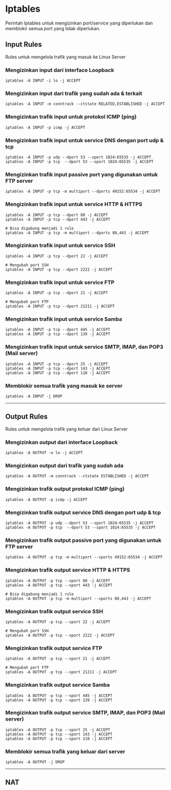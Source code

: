# Iptables
Perintah Iptables untuk mengizinkan port/service yang diperlukan dan memblokir semua port yang tidak diperlukan.
## Input Rules
Rules untuk mengelola trafik yang masuk ke Linux Server 

### Mengizinkan input dari interface Loopback

    iptables -A INPUT -i lo -j ACCEPT

### Mengizinkan input dari trafik yang sudah ada & terkait

    iptables -A INPUT -m conntrack --ctstate RELATED,ESTABLISHED -j ACCEPT

### Mengizinkan trafik input untuk protokol ICMP (ping)
    
    iptables -A INPUT -p icmp -j ACCEPT

### Mengizinkan trafik input untuk service DNS dengan port udp & tcp
    
    iptables -A INPUT -p udp --dport 53 --sport 1024:65535 -j ACCEPT
    iptables -A INPUT -p tcp  --dport 53 --sport 1024:65535 -j ACCEPT

### Mengizinkan trafik input passive port yang digunakan untuk FTP server

    iptables -A INPUT -p tcp -m multiport --dports 49152:65534 -j ACCEPT

### Mengizinkan trafik input untuk service HTTP & HTTPS
    
    iptables -A INPUT -p tcp --dport 80 -j ACCEPT
    iptables -A INPUT -p tcp --dport 443 -j ACCEPT
    
    # Bisa digabung menjadi 1 rule
    iptables -A INPUT -p tcp -m multiport --dports 80,443 -j ACCEPT

### Mengizinkan trafik input untuk service SSH

    iptables -A INPUT -p tcp --dport 22 -j ACCEPT

    # Mengubah port SSH
    iptables -A INPUT -p tcp --dport 2222 -j ACCEPT

### Mengizinkan trafik input untuk service FTP

    iptables -A INPUT -p tcp --dport 21 -j ACCEPT

    # Mengubah port FTP
    iptables -A INPUT -p tcp --dport 21211 -j ACCEPT

### Mengizinkan trafik input untuk service Samba

    iptables -A INPUT -p tcp --dport 445 -j ACCEPT
    iptables -A INPUT -p tcp --dport 139 -j ACCEPT

### Mengizinkan trafik input untuk service SMTP, IMAP, dan POP3 (Mail server)

    iptables -A INPUT -p tcp --dport 25 -j ACCEPT
    iptables -A INPUT -p tcp --dport 143 -j ACCEPT
    iptables -A INPUT -p tcp --dport 110 -j ACCEPT

### Memblokir semua trafik yang masuk ke server

    iptables -A INPUT -j DROP

---

## Output Rules

Rules untuk mengelola trafik yang keluar dari Linux Server 

### Mengizinkan output dari interface Loopback

    iptables -A OUTPUT -o lo -j ACCEPT

### Mengizinkan output dari trafik yang sudah ada

    iptables -A OUTPUT -m conntrack --ctstate ESTABLISHED -j ACCEPT

### Mengizinkan trafik output protokol ICMP (ping)
    
    iptables -A OUTPUT -p icmp -j ACCEPT

### Mengizinkan trafik output service DNS dengan port udp & tcp
    
    iptables -A OUTPUT -p udp --dport 53 --sport 1024:65535 -j ACCEPT
    iptables -A OUTPUT -p tcp  --dport 53 --sport 1024:65535 -j ACCEPT

### Mengizinkan trafik output passive port yang digunakan untuk FTP server

    iptables -A OUTPUT -p tcp -m multiport --sports 49152:65534 -j ACCEPT

### Mengizinkan trafik output service HTTP & HTTPS
    
    iptables -A OUTPUT -p tcp --sport 80 -j ACCEPT
    iptables -A OUTPUT -p tcp --sport 443 -j ACCEPT
    
    # Bisa digabung menjadi 1 rule
    iptables -A OUTPUT -p tcp -m multiport --sports 80,443 -j ACCEPT

### Mengizinkan trafik output service SSH

    iptables -A OUTPUT -p tcp --sport 22 -j ACCEPT

    # Mengubah port SSH
    iptables -A OUTPUT -p tcp --sport 2222 -j ACCEPT

### Mengizinkan trafik output service FTP

    iptables -A OUTPUT -p tcp --sport 21 -j ACCEPT

    # Mengubah port FTP
    iptables -A OUTPUT -p tcp --sport 21211 -j ACCEPT

### Mengizinkan trafik output service Samba

    iptables -A OUTPUT -p tcp --sport 445 -j ACCEPT
    iptables -A OUTPUT -p tcp --sport 139 -j ACCEPT

### Mengizinkan trafik output service SMTP, IMAP, dan POP3 (Mail server)

    iptables -A OUTPUT -p tcp --sport 25 -j ACCEPT
    iptables -A OUTPUT -p tcp --sport 143 -j ACCEPT
    iptables -A OUTPUT -p tcp --sport 110 -j ACCEPT

### Memblokir semua trafik yang keluar dari server

    iptables -A OUTPUT -j DROP

---

## NAT

